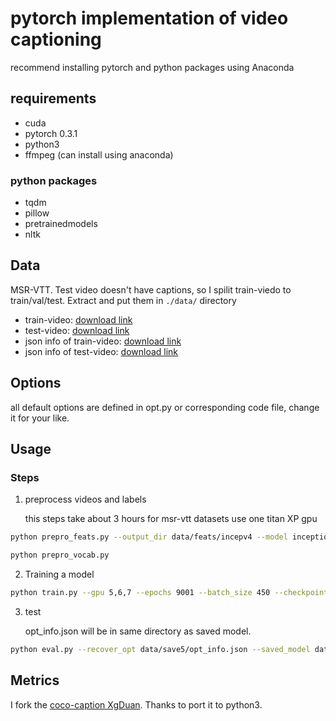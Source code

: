# pytorch implementation of video captioning

recommend installing pytorch and python packages using Anaconda

## requirements

- cuda
- pytorch 0.3.1
- python3
- ffmpeg (can install using anaconda)

### python packages

- tqdm
- pillow
- pretrainedmodels
- nltk

## Data

MSR-VTT. Test video doesn't have captions, so I spilit train-viedo to train/val/test. Extract and put them in `./data/` directory

- train-video: [download link](https://drive.google.com/file/d/1Qi6Gn_l93SzrvmKQQu-drI90L-x8B0ly/view?usp=sharing)
- test-video: [download link](https://drive.google.com/file/d/10fPbEhD-ENVQihrRvKFvxcMzkDlhvf4Q/view?usp=sharing)
- json info of train-video: [download link](https://drive.google.com/file/d/1LcTtsAvfnHhUfHMiI4YkDgN7lF1-_-m7/view?usp=sharing)
- json info of test-video: [download link](https://drive.google.com/file/d/1Kgra0uMKDQssclNZXRLfbj9UQgBv-1YE/view?usp=sharing)

## Options

all default options are defined in opt.py or corresponding code file, change it for your like.

## Usage

### Steps

1. preprocess videos and labels

    this steps take about 3 hours for msr-vtt datasets use one titan XP gpu

```bash
python prepro_feats.py --output_dir data/feats/incepv4 --model inception_v4 --dim_vid 1536 --n_frame_steps 50 --gpu 0,1

python prepro_vocab.py
```

2. Training a model

```bash
python train.py --gpu 5,6,7 --epochs 9001 --batch_size 450 --checkpoint_path data/save7 --feats_dir data/feats/incepv4 --rnn_dropout_p 0.1 --dim_hidden 1024 --dim_word 512 --dim_vid 1536 --model S2VTAttModel
```

3. test

    opt_info.json will be in same directory as saved model.

```bash
python eval.py --recover_opt data/save5/opt_info.json --saved_model data/save5/model_300.pth --batch_size 10 --gpu 1,0
```

## Metrics

I fork the [coco-caption XgDuan](https://github.com/XgDuan/coco-caption/tree/python3). Thanks to port it to python3.